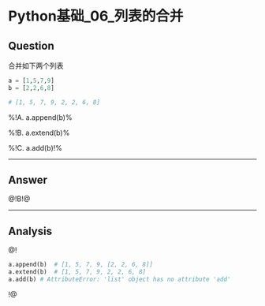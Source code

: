 # Python基础_06_列表的合并


## Question
合并如下两个列表
```python
a = [1,5,7,9]
b = [2,2,6,8]

# [1, 5, 7, 9, 2, 2, 6, 8]
```

%!A. a.append(b)%

%!B. a.extend(b)%

%!C. a.add(b)!%


----

## Answer
@!B!@

----

## Analysis
@!
```python
a.append(b)  # [1, 5, 7, 9, [2, 2, 6, 8]]
a.extend(b)  # [1, 5, 7, 9, 2, 2, 6, 8]
a.add(b) # AttributeError: 'list' object has no attribute 'add'
```
!@
